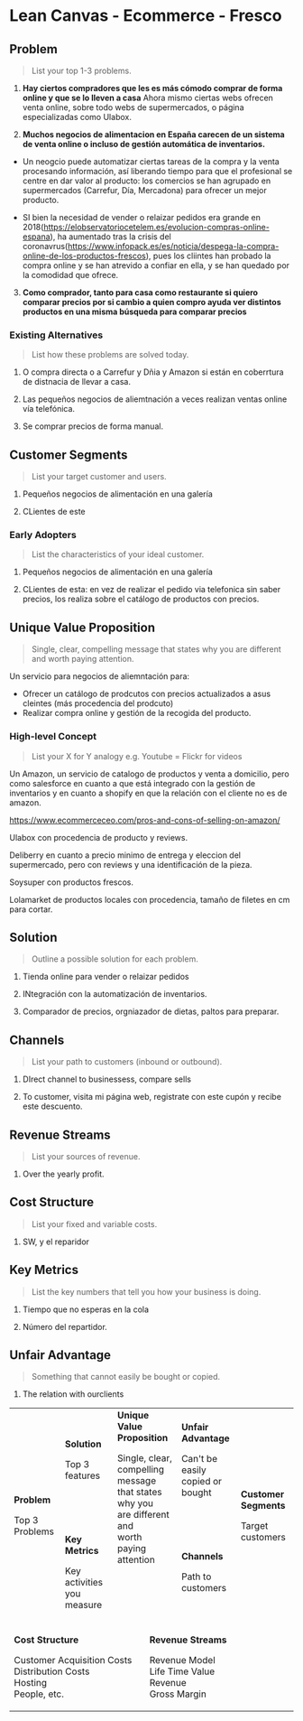 

# Lean Canvas - Ecommerce - Fresco

## Problem
> List your top 1-3 problems.

1. **Hay ciertos compradores que les es más cómodo comprar de forma online y que se lo lleven a casa** Ahora mismo ciertas webs ofrecen venta online, sobre todo webs de supermercados, o página especializadas como Ulabox.

2. **Muchos negocios de alimentacion en España carecen de un sistema de venta online o incluso de gestión automática de inventarios.** 

- Un neogcio puede automatizar ciertas tareas de la compra y la venta procesando información, así liberando tiempo para que el profesional se centre en dar valor al producto: los comercios se han agrupado en supermercados (Carrefur, Día, Mercadona) para ofrecer un mejor producto.

- SI bien la necesidad de vender o relaizar pedidos era grande en 2018(https://elobservatoriocetelem.es/evolucion-compras-online-espana), ha aumentado tras la crisis del coronavrus(https://www.infopack.es/es/noticia/despega-la-compra-online-de-los-productos-frescos), pues los cliintes han probado la compra online y se han atrevido a confiar en ella, y se han quedado por la comodidad que ofrece.

3. **Como comprador, tanto para casa como restaurante si quiero comparar precios por si cambio a quien compro ayuda ver distintos productos en una misma búsqueda para comparar precios**


### Existing Alternatives
> List how these problems are solved today.

1. O compra directa o a Carrefur y Dñia y Amazon si están en coberrtura de distnacia de llevar a casa.

2. Las pequeños negocios de aliemtnación a veces realizan ventas online vía telefónica.

3. Se comprar precios de forma manual.

## Customer Segments
> List your target customer and users.

1. Pequeños negocios de alimentación en una galería

2. CLientes de este

### Early Adopters
> List the characteristics of your ideal customer.

1. Pequeños negocios de alimentación en una galería

2. CLientes de esta: en vez de realizar el pedido via telefonica sin saber precios, los realiza sobre el catálogo de productos con precios.
 
## Unique Value Proposition
> Single, clear, compelling message that states why you are different and worth paying attention.

Un servicio para negocios de aliemntación para:

- Ofrecer un catálogo de prodcutos con precios actualizados a asus cleintes (más procedencia del prodcuto)
- Realizar compra online y gestión de la recogida del producto.


### High-level Concept
> List your X for Y analogy e.g. Youtube = Flickr for videos

Un Amazon, un servicio de catalogo de productos y venta a domicilio, pero como salesforce en cuanto a que está integrado con la gestión de inventarios y en cuanto a shopify en que la relación con el cliente no es de amazon.

https://www.ecommerceceo.com/pros-and-cons-of-selling-on-amazon/

Ulabox con procedencia de producto y reviews.

Deliberry en cuanto a precio minimo de entrega y eleccion del supermercado, pero con reviews y una identificación de la pieza.

Soysuper con productos frescos.

Lolamarket de productos locales con procedencia, tamaño de filetes en cm para cortar.

## Solution
> Outline a possible solution for each problem.

1. Tienda online para vender o relaizar pedidos

2. INtegración con la automatización de inventarios.

3. Comparador de precios, orgniazador de dietas, paltos para preparar.
 
## Channels
> List your path to customers (inbound or outbound).

1. DIrect channel to businessess, compare sells

2. To customer, visita mi página web, registrate con este cupón y recibe este descuento.

## Revenue Streams
> List your sources of revenue.

1. Over the yearly profit.

## Cost Structure
> List your fixed and variable costs.

1. SW, y el reparidor

## Key Metrics

> List the key numbers that tell you how your business is doing.

1. Tiempo que no esperas en la cola

2. Número del repartidor.

## Unfair Advantage
> Something that cannot easily be bought or copied.

1. The relation with ourclients

<table>
  <tr>
    <td rowspan="2">
      <b>Problem</b>
      <p>Top 3 Problems</p>
    </td>
    <td>
      <b>Solution</b>
      <p>Top 3 features</p>
    </td>
    <td rowspan="2" colspan="2">
      <b>Unique Value Proposition</b>
      <p>Single, clear, <br>
      compelling message <br>
      that states why you <br>
      are different and <br>
      worth paying <br>
      attention</p>
      <br><br><br><br><br>
    </td>
    <td>
      <b>Unfair Advantage</b>
      <p>Can't be easily <br>
      copied or bought</p>
    </td>
    <td rowspan="2">
      <b>Customer Segments</b>
      <p>Target customers</p>
    </td>
  </tr>
  <tr>
    <td>
      <b>Key Metrics</b>
      <p>Key activities you measure</p>
    </td>
    <td>
      <b>Channels</b>
      <p>Path to customers</p>
    </td>
  </tr>
  <tr>
    <td colspan="3">
      <b>Cost Structure</b>
      <p>Customer Acquisition Costs <br>
      Distribution Costs <br>
      Hosting <br>
      People, etc.</p>
    </td>
    <td colspan="3">
      <b>Revenue Streams</b>
      <p>Revenue Model <br>
      Life Time Value <br>
      Revenue <br>
      Gross Margin</p>
    </td>
  </tr>
</table>
